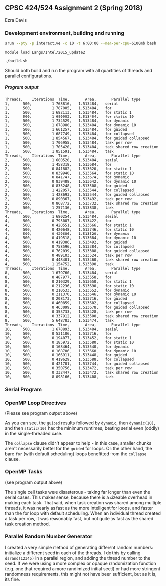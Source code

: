 ## CPSC 424/524 Assignment 2 (Spring 2018)
Ezra Davis

### Development environment, building and running

```bash
srun --pty -p interactive -c 10 -t 6:00:00 --mem-per-cpu=6100mb bash

module load Langs/Intel/2015_update2

./build.sh
```

Should both build and run the program with all quantities of threads and parallel configurations.

##### Program output

```
Threads,	Iterations,	Time,		Area,		Parallel type
1,		500,		 1.768816,	 1.513484,	 serial
1,		500,		 1.787005,	 1.513484,	 for
1,		500,		 1.682113,	 1.513484,	 for static 1
1,		500,		 1.680082,	 1.513484,	 for static 10
1,		500,		 1.734529,	 1.513484,	 for dynamic
1,		500,		 1.678980,	 1.513484,	 for dynamic 10
1,		500,		 1.661257,	 1.513484,	 for guided
1,		500,		 1.687749,	 1.513484,	 for collapsed
1,		500,		 1.854567,	 1.513484,	 for guided collapsed
1,		500,		 1.706955,	 1.513484,	 task per row
1,		500,		 1.705420,	 1.513484,	 task shared row creation
1,		500,		 1.851591,	 1.513484,	 task
Threads,	Iterations,	Time,		Area,		Parallel type
2,		500,		 1.680520,	 1.513484,	 serial
2,		500,		 1.458318,	 1.513684,	 for
2,		500,		 0.841882,	 1.513620,	 for static 1
2,		500,		 0.839940,	 1.513564,	 for static 10
2,		500,		 0.841747,	 1.513674,	 for dynamic
2,		500,		 0.839488,	 1.513642,	 for dynamic 10
2,		500,		 0.833248,	 1.513508,	 for guided
2,		500,		 1.422057,	 1.513544,	 for collapsed
2,		500,		 1.428693,	 1.513544,	 for guided collapsed
2,		500,		 0.890367,	 1.513492,	 task per row
2,		500,		 0.868772,	 1.513732,	 task shared row creation
2,		500,		 1.257136,	 1.513838,	 task
Threads,	Iterations,	Time,		Area,		Parallel type
4,		500,		 1.680254,	 1.513484,	 serial
4,		500,		 0.793007,	 1.513422,	 for
4,		500,		 0.420551,	 1.513666,	 for static 1
4,		500,		 0.420648,	 1.513746,	 for static 10
4,		500,		 0.420686,	 1.513520,	 for dynamic
4,		500,		 0.419518,	 1.513684,	 for dynamic 10
4,		500,		 0.419386,	 1.513492,	 for guided
4,		500,		 0.758596,	 1.513384,	 for collapsed
4,		500,		 0.762039,	 1.513388,	 for guided collapsed
4,		500,		 0.489103,	 1.513524,	 task per row
4,		500,		 0.448401,	 1.513460,	 task shared row creation
4,		500,		 1.154752,	 1.513390,	 task
Threads,	Iterations,	Time,		Area,		Parallel type
8,		500,		 1.679760,	 1.513484,	 serial
8,		500,		 0.487977,	 1.513558,	 for
8,		500,		 0.210329,	 1.513650,	 for static 1
8,		500,		 0.212236,	 1.513690,	 for static 10
8,		500,		 0.210533,	 1.513552,	 for dynamic
8,		500,		 0.211370,	 1.513646,	 for dynamic 10
8,		500,		 0.208173,	 1.513716,	 for guided
8,		500,		 0.460859,	 1.513602,	 for collapsed
8,		500,		 0.463099,	 1.513678,	 for guided collapsed
8,		500,		 0.353733,	 1.513428,	 task per row
8,		500,		 0.337912,	 1.513500,	 task shared row creation
8,		500,		 5.648783,	 1.513474,	 task
Threads,	Iterations,	Time,		Area,		Parallel type
10,		500,		 1.678893,	 1.513484,	 serial
10,		500,		 0.531106,	 1.513716,	 for
10,		500,		 0.194077,	 1.513452,	 for static 1
10,		500,		 0.185972,	 1.513580,	 for static 10
10,		500,		 0.168464,	 1.513540,	 for dynamic
10,		500,		 0.168706,	 1.513660,	 for dynamic 10
10,		500,		 0.166911,	 1.513448,	 for guided
10,		500,		 0.419629,	 1.513588,	 for collapsed
10,		500,		 0.421701,	 1.513744,	 for guided collapsed
10,		500,		 0.350756,	 1.513472,	 task per row
10,		500,		 0.332447,	 1.513472,	 task shared row creation
10,		500,		 8.098166,	 1.513408,	 task
```

### Serial Program

### OpenMP Loop Directives

(Please see program output above)

As you can see, the `guided` results followed by `dynamic`, then `dynamic(10)`, and then `static(10)` had the minimum runtimes, beating serial even (oddly) in the single-threaded case.

The `collapse` clause didn't appear to help - in this case, smaller chunks aren't necessarily better for the `guided` for loops. On the other hand, the bare `for` (with default scheduling) loops benefitted from the `collapse` clause.

### OpenMP Tasks
(see program output above)

The single cell tasks were disasterous - taking far longer than even the serial cases. This makes sense, because there is a sizeable overhead in making each task. That said, when task creation was shared among multiple threads, it was nearly as fast as the more intelligent for loops, and faster than the for loop with default scheduling. When an individual thread created a task per row, it was reasonably fast, but not quite as fast as the shared task creation method.

### Parallel Random Number Generator

I created a very simple method of generating different random numbers: initialize a different seed in each of the threads. I do this by calling `dsrand(12345)` in a parallel region, and adding the thread number to the seed. If we were using a more complex or opaque randomization function (e.g. one that required a more randimized initial seed) or had more stringent randomness requirements, this might not have been sufficient, but as it is, its fine.

